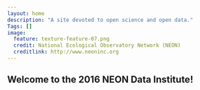 ```yaml
---
layout: home
description: "A site devoted to open science and open data."
Tags: []
image:
  feature: texture-feature-07.png
  credit: National Ecological Observatory Network (NEON)
  creditlink: http://www.neoninc.org
---
```



## Welcome to the 2016 NEON Data Institute! 


